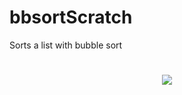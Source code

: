 # bbsortScratch
Sorts a list with bubble sort
<h1 align="center">
 <img src="https://mollify.noroff.dev/content/feu2/javascript-2/module-5/algorithms/sorting-and-searching/bubble-sort/bubble-sort.png" />
</h1>
